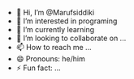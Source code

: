 - 👋 Hi, I’m @Marufsiddiki
- 👀 I’m interested in programing 
- 🌱 I’m currently learning 
- 💞️ I’m looking to collaborate on ...
- 📫 How to reach me ...
- 😄 Pronouns: he/him
- ⚡ Fun fact: ...

<!---
Marufsiddiki/Marufsiddiki is a ✨ special ✨ repository because its `README.md` (this file) appears on your GitHub profile.
You can click the Preview link to take a look at your changes.
--->
